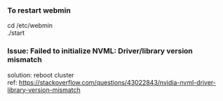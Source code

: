 ### To restart webmin
cd /etc/webmin  
./start

### Issue: Failed to initialize NVML: Driver/library version mismatch
solution: reboot cluster  
ref: https://stackoverflow.com/questions/43022843/nvidia-nvml-driver-library-version-mismatch
